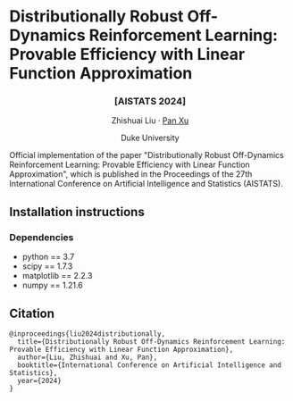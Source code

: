 # Distributionally Robust Off-Dynamics Reinforcement Learning: Provable Efficiency with Linear Function Approximation
### <p align="center">[AISTATS 2024]</p>
<p align="center">
  <a>Zhishuai Liu</a> ·
  <a href="https://panxulab.github.io/">Pan Xu</a>
</p>
<p align="center">
Duke University
</p>


Official implementation of the paper "Distributionally Robust Off-Dynamics Reinforcement Learning: Provable Efficiency with Linear Function Approximation", which is published in the Proceedings of the 27th International Conference on Artificial Intelligence and Statistics (AISTATS).

## Installation instructions


### Dependencies
- python == 3.7
- scipy == 1.7.3
- matplotlib == 2.2.3
- numpy == 1.21.6


## Citation
```
@inproceedings{liu2024distributionally,
  title={Distributionally Robust Off-Dynamics Reinforcement Learning: Provable Efficiency with Linear Function Approximation},
  author={Liu, Zhishuai and Xu, Pan},
  booktitle={International Conference on Artificial Intelligence and Statistics},
  year={2024}
}
```
